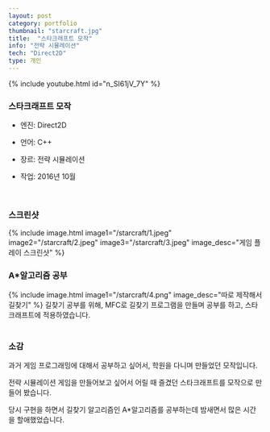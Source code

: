 ```yaml
---
layout: post
category: portfolio
thumbnail: "starcraft.jpg"
title:  "스타크래프트 모작"
info: "전략 시뮬레이션"
tech: "Direct2D"
type: 개인
---
```


<!--{% include video.html id="starcraft" %}-->
{% include youtube.html id="n_SI61jV_7Y" %}

### 스타크래프트 모작
* 엔진: Direct2D

* 언어: C++

* 장르: 전략 시뮬레이션

* 작업: 2016년 10월
<br>

### 스크린샷
{% include image.html
  image1="/starcraft/1.jpeg"
  image2="/starcraft/2.jpeg"
  image3="/starcraft/3.jpeg"
  image_desc="게임 플레이 스크린샷"
%}

### A*알고리즘 공부
{% include image.html
  image1="/starcraft/4.png"
  image_desc="따로 제작해서 길찾기"
%}
길찾기 공부를 위해, MFC로 길찾기 프로그램을 만들며 공부를 하고, 스타크래프트에 적용하였습니다.
<br><br>

### 소감
과거 게임 프로그래밍에 대해서 공부하고 싶어서, 학원을 다니며 만들었던 모작입니다.

전략 시뮬레이션 게임을 만들어보고 싶어서 어릴 때 즐겼던 스타크래프트를 모작으로 만들어 봤습니다.

당시 구현을 하면서 길찾기 알고리즘인 A*알고리즘를 공부하는데 밤새면서 많은 시간을 할애했었습니다.